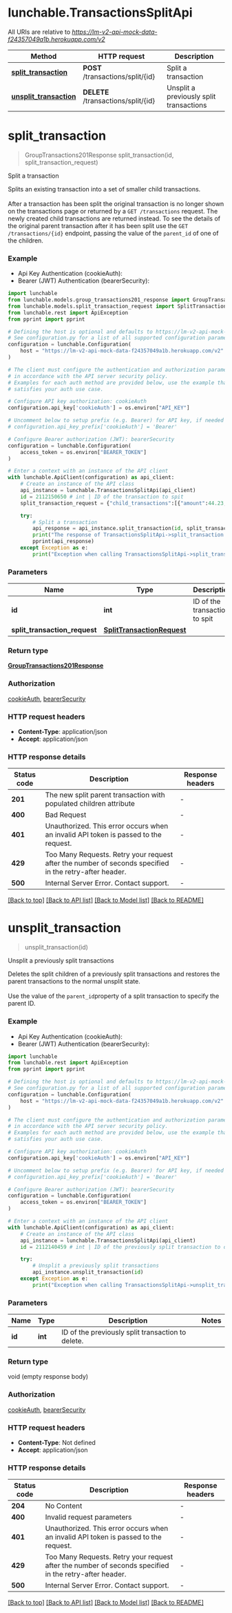 # lunchable.TransactionsSplitApi

All URIs are relative to *https://lm-v2-api-mock-data-f24357049a1b.herokuapp.com/v2*

Method | HTTP request | Description
------------- | ------------- | -------------
[**split_transaction**](TransactionsSplitApi.md#split_transaction) | **POST** /transactions/split/{id} | Split a transaction
[**unsplit_transaction**](TransactionsSplitApi.md#unsplit_transaction) | **DELETE** /transactions/split/{id} | Unsplit a previously split transactions


# **split_transaction**
> GroupTransactions201Response split_transaction(id, split_transaction_request)

Split a transaction

Splits an existing transaction into a set of smaller child transactions.<br><br> After a transaction has been split the original transaction is no longer shown on the transactions page or returned by a `GET /transactions` request. The newly created child transactions are returned instead. To see the details of the original parent transaction after it has been split use the `GET /transactions/{id}` endpoint, passing the value of the `parent_id` of one of the children.

### Example

* Api Key Authentication (cookieAuth):
* Bearer (JWT) Authentication (bearerSecurity):

```python
import lunchable
from lunchable.models.group_transactions201_response import GroupTransactions201Response
from lunchable.models.split_transaction_request import SplitTransactionRequest
from lunchable.rest import ApiException
from pprint import pprint

# Defining the host is optional and defaults to https://lm-v2-api-mock-data-f24357049a1b.herokuapp.com/v2
# See configuration.py for a list of all supported configuration parameters.
configuration = lunchable.Configuration(
    host = "https://lm-v2-api-mock-data-f24357049a1b.herokuapp.com/v2"
)

# The client must configure the authentication and authorization parameters
# in accordance with the API server security policy.
# Examples for each auth method are provided below, use the example that
# satisfies your auth use case.

# Configure API key authorization: cookieAuth
configuration.api_key['cookieAuth'] = os.environ["API_KEY"]

# Uncomment below to setup prefix (e.g. Bearer) for API key, if needed
# configuration.api_key_prefix['cookieAuth'] = 'Bearer'

# Configure Bearer authorization (JWT): bearerSecurity
configuration = lunchable.Configuration(
    access_token = os.environ["BEARER_TOKEN"]
)

# Enter a context with an instance of the API client
with lunchable.ApiClient(configuration) as api_client:
    # Create an instance of the API class
    api_instance = lunchable.TransactionsSplitApi(api_client)
    id = 2112150650 # int | ID of the transaction to spit
    split_transaction_request = {"child_transactions":[{"amount":44.23,"payee":"Food Town - Lenny"},{"amount":44.22,"payee":"Food Town - Penny"}]} # SplitTransactionRequest | 

    try:
        # Split a transaction
        api_response = api_instance.split_transaction(id, split_transaction_request)
        print("The response of TransactionsSplitApi->split_transaction:\n")
        pprint(api_response)
    except Exception as e:
        print("Exception when calling TransactionsSplitApi->split_transaction: %s\n" % e)
```



### Parameters


Name | Type | Description  | Notes
------------- | ------------- | ------------- | -------------
 **id** | **int**| ID of the transaction to spit | 
 **split_transaction_request** | [**SplitTransactionRequest**](SplitTransactionRequest.md)|  | 

### Return type

[**GroupTransactions201Response**](GroupTransactions201Response.md)

### Authorization

[cookieAuth](../README.md#cookieAuth), [bearerSecurity](../README.md#bearerSecurity)

### HTTP request headers

 - **Content-Type**: application/json
 - **Accept**: application/json

### HTTP response details

| Status code | Description | Response headers |
|-------------|-------------|------------------|
**201** | The new split parent transaction with populated children attribute |  -  |
**400** | Bad Request |  -  |
**401** | Unauthorized.  This error occurs when an invalid API token is passed to the request. |  -  |
**429** | Too Many Requests. Retry your request after the number of seconds specified in the retry-after header. |  -  |
**500** | Internal Server Error. Contact support. |  -  |

[[Back to top]](#) [[Back to API list]](../README.md#documentation-for-api-endpoints) [[Back to Model list]](../README.md#documentation-for-models) [[Back to README]](../README.md)

# **unsplit_transaction**
> unsplit_transaction(id)

Unsplit a previously split transactions

Deletes the split children of a previously split transactions and restores the parent transactions to the normal unsplit state.<br><br> Use the value of the `parent_id`property of a split transaction to specify the parent ID.

### Example

* Api Key Authentication (cookieAuth):
* Bearer (JWT) Authentication (bearerSecurity):

```python
import lunchable
from lunchable.rest import ApiException
from pprint import pprint

# Defining the host is optional and defaults to https://lm-v2-api-mock-data-f24357049a1b.herokuapp.com/v2
# See configuration.py for a list of all supported configuration parameters.
configuration = lunchable.Configuration(
    host = "https://lm-v2-api-mock-data-f24357049a1b.herokuapp.com/v2"
)

# The client must configure the authentication and authorization parameters
# in accordance with the API server security policy.
# Examples for each auth method are provided below, use the example that
# satisfies your auth use case.

# Configure API key authorization: cookieAuth
configuration.api_key['cookieAuth'] = os.environ["API_KEY"]

# Uncomment below to setup prefix (e.g. Bearer) for API key, if needed
# configuration.api_key_prefix['cookieAuth'] = 'Bearer'

# Configure Bearer authorization (JWT): bearerSecurity
configuration = lunchable.Configuration(
    access_token = os.environ["BEARER_TOKEN"]
)

# Enter a context with an instance of the API client
with lunchable.ApiClient(configuration) as api_client:
    # Create an instance of the API class
    api_instance = lunchable.TransactionsSplitApi(api_client)
    id = 2112140459 # int | ID of the previously split transaction to delete.

    try:
        # Unsplit a previously split transactions
        api_instance.unsplit_transaction(id)
    except Exception as e:
        print("Exception when calling TransactionsSplitApi->unsplit_transaction: %s\n" % e)
```



### Parameters


Name | Type | Description  | Notes
------------- | ------------- | ------------- | -------------
 **id** | **int**| ID of the previously split transaction to delete. | 

### Return type

void (empty response body)

### Authorization

[cookieAuth](../README.md#cookieAuth), [bearerSecurity](../README.md#bearerSecurity)

### HTTP request headers

 - **Content-Type**: Not defined
 - **Accept**: application/json

### HTTP response details

| Status code | Description | Response headers |
|-------------|-------------|------------------|
**204** | No Content |  -  |
**400** | Invalid request parameters |  -  |
**401** | Unauthorized.  This error occurs when an invalid API token is passed to the request. |  -  |
**429** | Too Many Requests. Retry your request after the number of seconds specified in the retry-after header. |  -  |
**500** | Internal Server Error. Contact support. |  -  |

[[Back to top]](#) [[Back to API list]](../README.md#documentation-for-api-endpoints) [[Back to Model list]](../README.md#documentation-for-models) [[Back to README]](../README.md)


